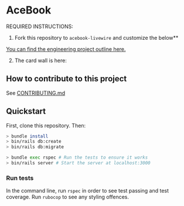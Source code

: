 # AceBook

REQUIRED INSTRUCTIONS:

1. Fork this repository to `acebook-livewire` and customize
the below**

[You can find the engineering project outline here.](https://github.com/makersacademy/course/tree/master/engineering_projects/rails)

2. The card wall is here: <please update>

## How to contribute to this project
See [CONTRIBUTING.md](CONTRIBUTING.md)

## Quickstart

First, clone this repository. Then:

```bash
> bundle install
> bin/rails db:create
> bin/rails db:migrate

> bundle exec rspec # Run the tests to ensure it works
> bin/rails server # Start the server at localhost:3000
```
### Run tests

In the command line, run `rspec` in order to see test passing and test coverage.
Run `rubocop` to see any styling offences. 
